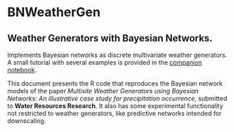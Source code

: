 # BNWeatherGen
## Weather Generators with Bayesian Networks.

Implements Bayesian networks as discrete multivariate weather generators. A small tutorial with several examples is provided in the [companion notebook](https://github.com/SantanderMetGroup/notebooks/blob/master/2019_BNWeatherGen_WRR.ipynb).

This document presents the R code that reproduces the Bayesian network models of the paper *Multisite Weather Generators using Bayesian Networks: An illustrative case study for precipitation occurrence*, submitted to **Water Resources Research**. It also has some experimental functionality not restricted to weather generators, like predictive networks intended for downscaling.
